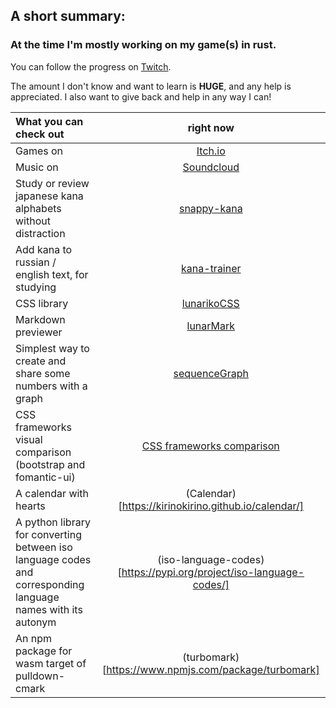 ## A short summary:
### At the time I'm mostly working on my game(s) in rust.

You can follow the progress on [Twitch](https://twitch.tv/kirinokirino).

The amount I don't know and want to learn is **HUGE**, and any help is appreciated.
I also want to give back and help in any way I can!

|What you can check out|right now|
| :--- | :---: |
|Games on|[Itch.io](https://kirinokirino.itch.io)|
|Music on|[Soundcloud](https://soundcloud.com/kirinokirino)|
|Study or review japanese kana alphabets without distraction|[snappy-kana](https://lunariko.com/snappy-kana/)|
|Add kana to russian / english text, for studying|[kana-trainer](https://lunariko.com/Kana-trainer/)|
|CSS library|[lunarikoCSS](https://lunariko.com/lunarikoCSS/)|
|Markdown previewer|[lunarMark](https://kirinokirino.github.io/LunarMark/)|
|Simplest way to create and share some numbers with a graph|[sequenceGraph](https://lunariko.com/sequenceGraph/)|
|CSS frameworks visual comparison (bootstrap and fomantic-ui)|[CSS frameworks comparison](https://kirinokirino.github.io/CSS-frameworks-comparison/)|
|A calendar with hearts|(Calendar)[https://kirinokirino.github.io/calendar/]|
|A python library for converting between iso language codes and corresponding language names with its autonym|(iso-language-codes)[https://pypi.org/project/iso-language-codes/]|
|An npm package for wasm target of pulldown-cmark|(turbomark)[https://www.npmjs.com/package/turbomark]|
